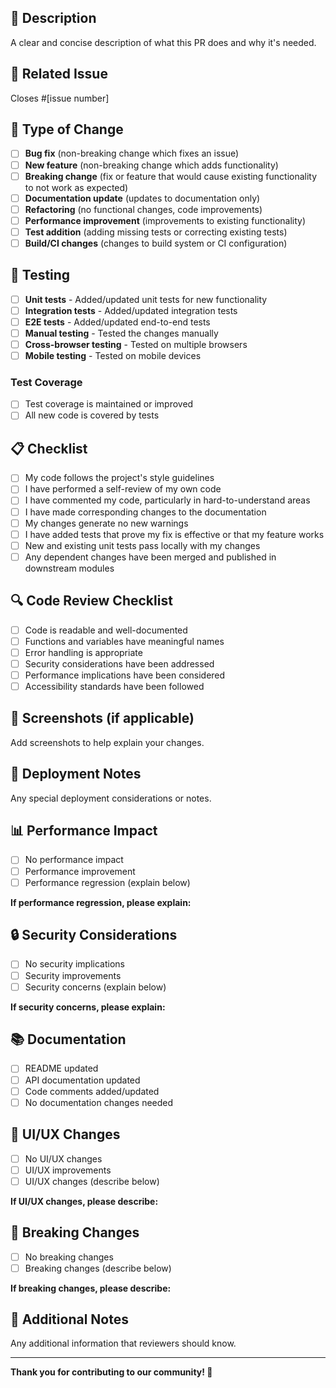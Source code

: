 ## 📝 Description
A clear and concise description of what this PR does and why it's needed.

## 🔗 Related Issue
Closes #[issue number]

## 🎯 Type of Change
- [ ] **Bug fix** (non-breaking change which fixes an issue)
- [ ] **New feature** (non-breaking change which adds functionality)
- [ ] **Breaking change** (fix or feature that would cause existing functionality to not work as expected)
- [ ] **Documentation update** (updates to documentation only)
- [ ] **Refactoring** (no functional changes, code improvements)
- [ ] **Performance improvement** (improvements to existing functionality)
- [ ] **Test addition** (adding missing tests or correcting existing tests)
- [ ] **Build/CI changes** (changes to build system or CI configuration)

## 🧪 Testing
- [ ] **Unit tests** - Added/updated unit tests for new functionality
- [ ] **Integration tests** - Added/updated integration tests
- [ ] **E2E tests** - Added/updated end-to-end tests
- [ ] **Manual testing** - Tested the changes manually
- [ ] **Cross-browser testing** - Tested on multiple browsers
- [ ] **Mobile testing** - Tested on mobile devices

### Test Coverage
- [ ] Test coverage is maintained or improved
- [ ] All new code is covered by tests

## 📋 Checklist
- [ ] My code follows the project's style guidelines
- [ ] I have performed a self-review of my own code
- [ ] I have commented my code, particularly in hard-to-understand areas
- [ ] I have made corresponding changes to the documentation
- [ ] My changes generate no new warnings
- [ ] I have added tests that prove my fix is effective or that my feature works
- [ ] New and existing unit tests pass locally with my changes
- [ ] Any dependent changes have been merged and published in downstream modules

## 🔍 Code Review Checklist
- [ ] Code is readable and well-documented
- [ ] Functions and variables have meaningful names
- [ ] Error handling is appropriate
- [ ] Security considerations have been addressed
- [ ] Performance implications have been considered
- [ ] Accessibility standards have been followed

## 📸 Screenshots (if applicable)
Add screenshots to help explain your changes.

## 🚀 Deployment Notes
Any special deployment considerations or notes.

## 📊 Performance Impact
- [ ] No performance impact
- [ ] Performance improvement
- [ ] Performance regression (explain below)

**If performance regression, please explain:**

## 🔒 Security Considerations
- [ ] No security implications
- [ ] Security improvements
- [ ] Security concerns (explain below)

**If security concerns, please explain:**

## 📚 Documentation
- [ ] README updated
- [ ] API documentation updated
- [ ] Code comments added/updated
- [ ] No documentation changes needed

## 🎨 UI/UX Changes
- [ ] No UI/UX changes
- [ ] UI/UX improvements
- [ ] UI/UX changes (describe below)

**If UI/UX changes, please describe:**

## 🔄 Breaking Changes
- [ ] No breaking changes
- [ ] Breaking changes (describe below)

**If breaking changes, please describe:**

## 📝 Additional Notes
Any additional information that reviewers should know.

---

**Thank you for contributing to our community! 🌟** 